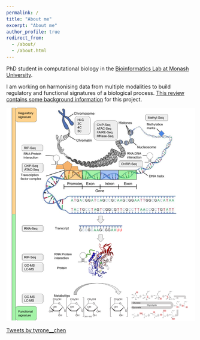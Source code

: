 ```yaml
---
permalink: /
title: "About me"
excerpt: "About me"
author_profile: true
redirect_from:
  - /about/
  - /about.html
---
```


PhD student in computational biology in the [Bioinformatics Lab at Monash University](https://bioinformaticslab.erc.monash.edu/).

I am working on harmonising data from multiple modalities to build regulatory and functional signatures of a biological process. [This review contains some background information](https://doi.org/10.1093/gigascience/giaa064) for this project.

![](../files/omics0.png)

<a class="twitter-timeline" data-width="800" data-height="640" href="https://twitter.com/tyrone__chen?ref_src=twsrc%5Etfw">Tweets by tyrone__chen</a> <script async src="https://platform.twitter.com/widgets.js" charset="utf-8"></script>
